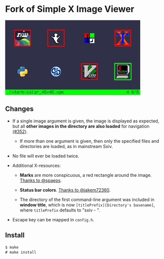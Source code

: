 # Fork of **Simple X Image Viewer**

![Screenshot](sxiv.png)

Changes
-------

* If a single image argument is given, the image is displayed as
expected, but all **other images in the directory are also loaded** for 
navigation [(#352)](https://github.com/muennich/sxiv/issues/352).

    * If more than one argument is given, then only the specified files
    and directories are loaded, as in mainstream Sxiv.

* No file will ever be loaded twice.

* Additional X-resources:

    * **Marks** are more conspicuous, a red rectangle around the image.
    [Thanks to @spaeps](https://github.com/muennich/sxiv/issues/294).

    * **Status bar colors**. 
    [Thanks to @jakem72360](https://github.com/muennich/sxiv/pull/386).

    * The directory of the first command-line argument was included in
    **window title**, which is now `[titlePrefix][Directory's basename]`,
    where `titlePrefix` defaults to "sxiv - ".

* Escape key can be mapped in `config.h`.

Install
-------

    $ make
    # make install

